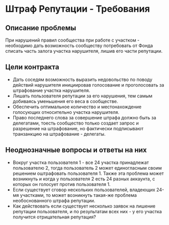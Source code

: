 # Штраф Репутации - Требования

## Описание проблемы
При нарушений правил сообщества при работе с участком - необходимо дать возможность сообществу потребовать от Фонда списать часть залога участка нарушителя, лишив его части репутации.

## Цели контракта
- Дать соседям возможность выразить недовольство по поводу действий нарушителя инициировав голосование и проголосовать за штрафование участка нарушителя.
- Лишать пользователя репутации за его нарушения, тем самым добиваясь уменьшения его веса в сообществе.
- Обеспечить оптимальное количество и местонахождение голосующих относительно участка нарушителя.
- Право последнего слова за совершение штрафа должно быть за делегатами, тоесть сообщество только создает запрос и разрешение на штрафование, но фактически подписывают транзанкцию на штрафование - делегаты.

## Неоднозначные вопросы и ответы на них
- Вокруг участка пользователя 1 - все 24 участка принадлежат пользователю 2, тогда пользователь 2 может единогласным своим решением оштрафовать пользователя 1. Также эта проблема может возникнуть и когда у пользователя 2 есть 24 разных аккаунта, с которых он голосует против пользователя 1.
- Если существует сговор нескольких пользователей, владеющих 24-мя участками, то может возникнуть такая-же проблема необоснованного штрафа репутации.
- Как действовать если существует несколько заявок на лишение репутации пользователя, и по результатам всех них - у его участка получится отрицательная репутация?
